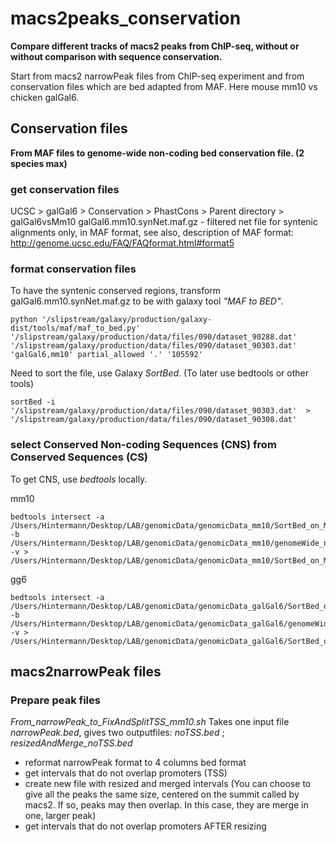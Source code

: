 # macs2peaks_conservation

**Compare different tracks of macs2 peaks from ChIP-seq, without or without comparison with sequence conservation.**

Start from macs2 narrowPeak files from ChIP-seq experiment and from conservation files which are bed adapted from MAF.
Here mouse mm10 vs chicken galGal6.

## Conservation files
**From MAF files to genome-wide non-coding bed conservation file. (2 species max)**

### get conservation files

UCSC > galGal6 > Conservation > PhastCons > Parent directory > galGal6vsMm10
galGal6.mm10.synNet.maf.gz - filtered net file for syntenic alignments
               only, in MAF format, see also, description of MAF format:
               http://genome.ucsc.edu/FAQ/FAQformat.html#format5
 
### format conservation files

To have the syntenic conserved regions, transform galGal6.mm10.synNet.maf.gz to be with galaxy tool *"MAF to BED"*.

    python '/slipstream/galaxy/production/galaxy-dist/tools/maf/maf_to_bed.py' '/slipstream/galaxy/production/data/files/090/dataset_90288.dat' '/slipstream/galaxy/production/data/files/090/dataset_90303.dat' 'galGal6,mm10' partial_allowed '.' '105592'

Need to sort the file, use Galaxy *SortBed*. (To later use bedtools or other tools)

    sortBed -i '/slipstream/galaxy/production/data/files/090/dataset_90303.dat'  > '/slipstream/galaxy/production/data/files/090/dataset_90308.dat'

### select Conserved Non-coding Sequences (CNS) from Conserved Sequences (CS)
To get CNS, use *bedtools* locally.

mm10
  
    bedtools intersect -a /Users/Hintermann/Desktop/LAB/genomicData/genomicData_mm10/SortBed_on_MAF_to_BED_on_gG6_mm10_mm10.bed -b /Users/Hintermann/Desktop/LAB/genomicData/genomicData_mm10/genomeWide_ncbiRefSeq_mm10.bed -v > /Users/Hintermann/Desktop/LAB/genomicData/genomicData_mm10/SortBed_on_MAF_to_BED_on_gG6_mm10_mm10_nonCoding.bed 
    
gg6

    bedtools intersect -a /Users/Hintermann/Desktop/LAB/genomicData/genomicData_galGal6/SortBed_on_MAF_to_BED_on_gG6_mm10_galGal6.bed -b /Users/Hintermann/Desktop/LAB/genomicData/genomicData_galGal6/genomeWide_ncbiRefSeq_gg6.bed -v > /Users/Hintermann/Desktop/LAB/genomicData/genomicData_galGal6/SortBed_on_MAF_to_BED_on_gG6_mm10_galGal6_nonCoding.bed 

## macs2narrowPeak files

### Prepare peak files

*From_narrowPeak_to_FixAndSplitTSS_mm10.sh*
Takes one input file *narrowPeak.bed*, gives two outputfiles: *noTSS.bed* ; *resizedAndMerge_noTSS.bed*

* reformat narrowPeak format to 4 columns bed format
* get intervals that do not overlap promoters (TSS)
* create new file with resized and merged intervals (You can choose to give all the peaks the same size, centered on the summit called by macs2. If so, peaks may then overlap. In this case, they are merge in one, larger peak)
* get intervals that do not overlap promoters AFTER resizing
  



